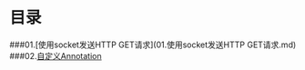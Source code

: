 # 目录

###01.[使用socket发送HTTP GET请求](01.使用socket发送HTTP GET请求.md)
###02.[自定义Annotation](02.自定义Annotation.md)
